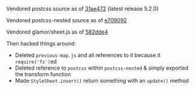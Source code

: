 Vendored postcss source as of [31ae472](https://github.com/postcss/postcss/tree/31ae4724afbc02e103711fec6517ba485177d827) (latest release 5.2.0)

Vendored postcss-nested source as of [e709092](https://github.com/postcss/postcss-nested/tree/e7090926839cf916f6a24c3ad4079c1206d93b2d)

Vendored glamor/sheet.js as of [582dde4](https://github.com/threepointone/glamor/blob/582dde44713bcbe9212a961706c06a34a4ebccb0/src/sheet.js)

Then hacked things around:

* Deleted `previous-map.js` and all references to it because it `require('fs')`ed
* Deleted reference to `postcss` within `postcss-nested` & simply exported the transform function
* Made `StyleSheet.insert()` return something with an `update()` method
